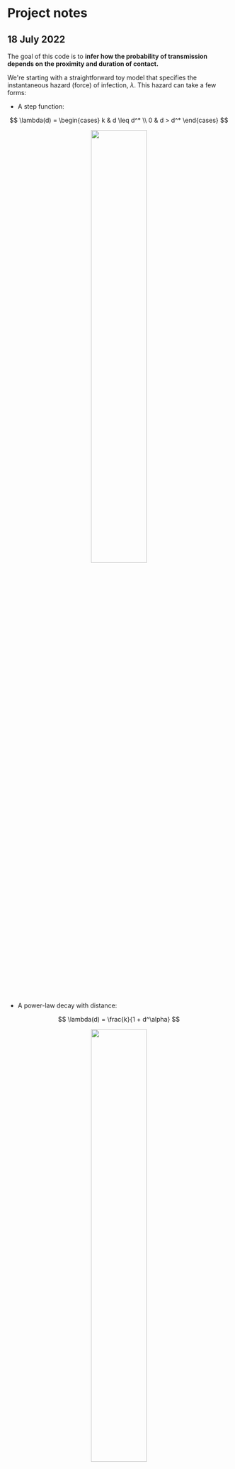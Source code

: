 # Project notes

## 18 July 2022 

The goal of this code is to __infer how the probability of transmission depends on the proximity and duration of contact.__ 

We're starting with a straightforward toy model that specifies the instantaneous hazard (force) of infection, $\lambda.$ This hazard can take a few forms: 

- A step function: 

$$
	\lambda(d) = 
	\begin{cases} 
		k & d \leq d^* \\ 
		0 & d > d^*
	\end{cases} 
$$ 

<p align="center">
<img src="2022-07-18-stepfun.png" style="width:50%">
</p>

- A power-law decay with distance: 

$$ 
	\lambda(d) = \frac{k}{1 + d^\alpha}
$$ 

<p align="center">
<img src="2022-07-18-powerfun.png" style="width:50%">
</p>

- An exponential decay with distance: 

$$ 
	\lambda(d) = k e^{-\phi d}
$$ 

<p align="center">
<img src="2022-07-18-expfun.png" style="width:50%">
</p>

The questions become: 

- Given some observations (locations over time, timing of infection), how precisely can we determine the kernel parameters ( $k$, $d^*$, $\alpha$, $\phi$)? 
- Under which circumstances can we distinguish between these models? 
- When does it matter to be able to distinguish between models? 
- What sorts of experiments do we need to run (sample size, frequency of observation, precision with which we need to know epidemiologic links) to measure the infection kernel with sufficient accuracy to inform interventions (_e.g.,_ isolation period, gathering size restrictions, general risk communication)? 

I'll begin with a simulation model with discrete events in continuous time. That is, I'll define rates for (a) movement and (b) infection and will update these states according to the Gillespie algorithm. Here's the algorithm: 

1. pick a movement distribution (normal with mean 0 and some standard deviation $\sigma$) 
2. pick a movement rate - a kinetic energy of the population. Call it $\mu$.
3. define the hazard of infection as a function with distance. We’ll use $\lambda = k e^{-\phi d}$, where we’ll need to specify *k* (the hazard of infection at proximity of 0) and φ (the exponential rate at which the infection hazard decays)
4. Start the simulation with just two agents moving around. Monitor when the uninfected one gets infected. 

Based on this information, can we determine the shape of the kernel? with what precision? And next, we can ask about uncertainty in both the locations and the time of infection. How does this affect our ability to do inference?

---

Let's start with some simple visualizations of the time to infection occuring, in branch `Explore`.

First, here's a histogram of the times when infections occur: 

<p align="center">
<img src="2022-07-18-tinfhist.png" style="width:50%">
</p>

Seems... reasonable. Now let's look at the distance between individuals when the infection occurs: 

<p align="center">
<img src="2022-07-18-dinfhist.png" style="width:50%">
</p>

Seems like this will be much more informative (for the step function, for example, we wouldn't see any infections occurring past $d^* $). 

## 2 Aug 2022

I've now implemented the power and step kernels. Let's have a look at what the time and distance of infection looks like for these, side-by-side with the exponential kernel: 

<p align="center">
<img src="dinf_stp.png" style="width:50%">
</p>

<p align="center">
<img src="dinf_pow.png" style="width:50%">
</p>

<p align="center">
<img src="dinf_exp.png" style="width:50%">
</p>

and the times of infection: 

<p align="center">
<img src="tinf_stp.png" style="width:50%">
</p>

<p align="center">
<img src="tinf_pow.png" style="width:50%">
</p>

<p align="center">
<img src="tinf_exp.png" style="width:50%">
</p>

Let's have a look at exactly what the kernels look like (how should we ensure comparability between them, somehow? something like a common area under the curve?): 

<p align="center">
<img src="kernels.png" style="width:50%">
</p>

Given this, it makes sense why the power function would yield such shorter times-to-infection, since there's still substantial force of infection even at the longest distances. The exponential kernel looks a lot more like the step kernel. 

One option might be to come up with a general sigmoidal kernel that has an (optional) neck, something that accommodates power, exponential, and step-like forces of infection. Monotonically decreasing, with at most one change in concavity. That should specify a pretty general class of things. And then the question is: how do these kernels differ in the spread of infection? To what extent can we distinguish between them, and when does it matter to distinguish between them? 

What might such a kernel look like? 

Going back to the distance kernels from my thesis: recall that 

$$ e^{-x} = \lim_{n \rightarrow \infty} (1 + \frac{x}{n})^{-n}$$ 

and so 

$$ k e^{-\phi d} = \lim_{\alpha \rightarrow \infty} k \Bigl( 1 + \frac{\phi d}{\alpha}\Bigr)^{-\alpha} $$

that's more in line with the parameterization I'd proposed earlier. What about the step function? Any way to get this thing consistent with something logistic? Because for now the kernel we're working with is 

$$ \lambda(d)  = k \Bigl( 1 + \frac{\phi d}{\alpha}\Bigl)^{-\alpha} $$

which is a power function that approximates an exponential function with decay rate $\phi$ as $\alpha$ increases. 

Recall that the standard logistic function is 

$$ \frac{1}{1 + e^{-x}} $$ 

Alright - I've ended up with something like 

$$ \lambda(d) = \frac{k \Bigl[1 + (1 - \frac{\phi d^* }{\alpha})^\alpha\Bigr]}{1 + \Bigl(1 + \frac{\phi (d - d^* )}{\alpha}\Bigr)^\alpha} $$

That's almost it - it behaves like I want it to for large $\alpha$, but strangely for small parameter values (near 1). Getting somewhere though. 







































